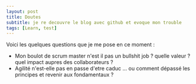 ```yaml
---
layout: post
title: Doutes
subtitle: je re decouvre le blog avec github et evoque mon trouble
tags: [Learn, test]
---
```


Voici les quelques questions que je me pose en ce moment :
* Mon boulot de scrum master n'est il pas un bullshit job ? quelle valeur ? quel impact aupres des collaborateurs ?
* Agilité n'est-elle pas en passe d'etre caduc ... ou comment dépassé les principes et revenir aux fondamentaux ?


